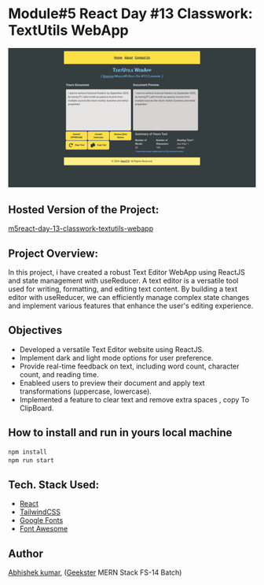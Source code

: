 # Module#5 React Day #13 Classwork: TextUtils WebApp
![](thumbnail.png)

## Hosted Version of the Project:
[m5react-day-13-classwork-textutils-webapp](https://m5react-day-13-classwork-textutils-webapp.vercel.app/)

## Project Overview:
In this project, i have created a robust Text Editor WebApp using ReactJS and state management with useReducer. A text editor is a versatile tool used for writing, formatting, and editing text content. By building a text editor with useReducer, we can efficiently manage complex state changes and implement various features that enhance the user's editing experience.

## Objectives
+ Developed a versatile Text Editor website using ReactJS.
+ Implement dark and light mode options for user preference.
+ Provide real-time feedback on text, including word count, character count, and reading time.
+ Enableed users to preview their document and apply text transformations (uppercase, lowercase).
+ Implemented a feature to clear text and remove extra spaces , copy To ClipBoard.

## How to install and run in yours local machine
```bash
npm install
npm run start
```

## Tech. Stack Used:
+ [React](https://react.dev/)
+ [TailwindCSS](https://tailwindcss.com/)
+ [Google Fonts](https://fonts.google.com/)
+ [Font Awesome](https://fontawesome.com/icons/)

## Author
[Abhishek kumar](https://www.linkedin.com/in/alex21c/), ([Geekster](https://geekster.in/) MERN Stack FS-14 Batch)


